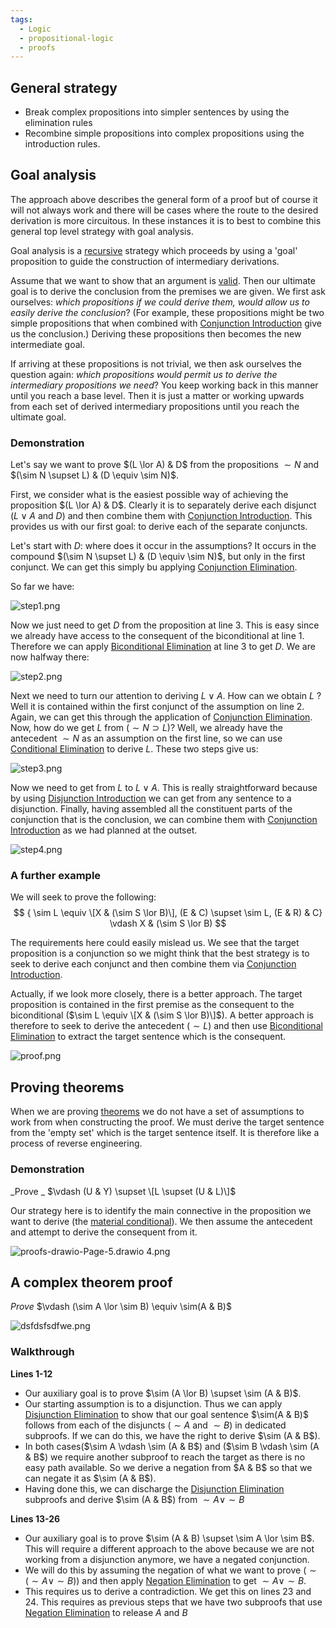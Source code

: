 ```yaml
---
tags:
  - Logic
  - propositional-logic
  - proofs
---
```


## General strategy

* Break complex propositions into simpler sentences by using the elimination rules
* Recombine simple propositions into complex propositions using the introduction rules.

## Goal analysis

The approach above describes the general form of a proof but of course it will not always work and there will be cases where the route to the desired derivation is more circuitous. In these instances it is to best to combine this general top level strategy with goal analysis.

Goal analysis is a [recursive](../Algorithms%20&%20Data%20Structures/Recursion.md) strategy which proceeds by using a 'goal' proposition to guide the construction of intermediary derivations.

Assume that we want to show that an argument is [valid](Validity%20and%20entailment.md#validity). Then our ultimate goal is to derive the conclusion from the premises we are given. We first ask ourselves: *which propositions if we could derive them, would allow us to easily derive the conclusion*? (For example, these propositions might be two simple propositions that when combined with [Conjunction Introduction](Conjunction%20Introduction.md) give us the conclusion.) Deriving these propositions then becomes the new intermediate goal. 

If arriving at these propositions is not trivial, we then ask ourselves the question again: *which propositions would permit us to derive the intermediary propositions we need*? You keep working back in this manner until you reach a base level. Then it is just a matter or working upwards from each set of derived intermediary propositions until you reach the ultimate goal. 

### Demonstration

Let's say we want to prove $(L \lor A) & D$ from the propositions $\sim N$ and $(\sim N \supset L) & (D \equiv \sim N)$.

First, we consider what is the easiest possible way of achieving the proposition $(L \lor A) & D$. Clearly it is to separately derive each disjunct ($L \lor A$ and $D$) and then combine them with [Conjunction Introduction](Conjunction%20Introduction.md). This provides us with our first goal: to derive each of the separate conjuncts. 

Let's start with $D$: where does it occur in the assumptions? It occurs in the compound $(\sim N \supset L) & (D \equiv \sim N)$, but only in the first conjunct. We can get this simply bu applying [Conjunction Elimination](Conjunction%20Elimination.md).

So far we have: 

![step1.png](../img/step1.png)

Now we just need to get $D$ from the proposition at line 3. This is easy since we already have access to the consequent of the biconditional at line 1. Therefore we can apply [Biconditional Elimination](Biconditional%20Elimination.md) at line 3 to get $D$. We are now halfway there: 

![step2.png](../img/step2.png)

Next we need to turn our attention to deriving $L \lor A$. How can we obtain $L$ ? Well it is contained within the first conjunct of the assumption on line 2. Again, we can get this through the application of [Conjunction Elimination](Conjunction%20Elimination.md). 
Now, how do we get $L$ from $(\sim N \supset L)$? Well, we already have the antecedent $\sim N$ as an assumption on the first line, so we can use [Conditional Elimination](Conditional%20Elimination.md) to derive $L$. These two steps give us:

![step3.png](../img/step3.png)

Now we need to get from $L$ to $L \lor A$. This is really straightforward because by using [Disjunction Introduction](Disjunction%20Introduction.md) we can get from any sentence to a disjunction. Finally, having assembled all the constituent parts of the conjunction that is the conclusion, we can combine them with [Conjunction Introduction](Conjunction%20Introduction.md) as we had planned at the outset. 

![step4.png](../img/step4.png)

### A further example

We will seek to prove the following:
$$
{ \sim L \equiv \[X & (\sim S \lor B)\], (E & C) \supset \sim L, (E & R) & C} \vdash X & (\sim S \lor B)
$$

The requirements here could easily mislead us. We see that the target proposition is a conjunction so we might think that the best strategy is to seek to derive each conjunct and then combine them via [Conjunction Introduction](Conjunction%20Introduction.md). 

Actually, if we look more closely, there is a better approach. The target proposition is contained in the first premise as the consequent to the biconditional ($\sim L \equiv \[X & (\sim S \lor B)\]$). A better approach is therefore to seek to derive the antecedent ($\sim L$) and then use [Biconditional Elimination](Biconditional%20Elimination.md) to extract the target sentence which is the consequent.

![proof.png](../img/proof.png)

## Proving theorems

When we are proving [theorems](Theorems%20and%20empty%20sets.md) we do not have a set of assumptions to work from when constructing the proof. We must derive the target sentence from the 'empty set' which is the target sentence itself. It is therefore like a process of reverse engineering.

### Demonstration

\_Prove _  $\vdash (U & Y) \supset \[L \supset (U & L)\]$

Our strategy here is to identify the main connective in the proposition we want to derive (the [material conditional](Truth-functional%20connectives.md#material-conditional-a-k-a-implication)). We then assume the antecedent and attempt to derive the consequent from it.

![proofs-drawio-Page-5.drawio 4.png](../img/proofs-drawio-Page-5.drawio%204.png)

## A complex theorem proof

*Prove* $\vdash (\sim A \lor \sim B) \equiv \sim(A & B)$

![dsfdsfsdfwe.png](../img/dsfdsfsdfwe.png)

### Walkthrough

**Lines 1-12**

* Our auxiliary goal is to prove $\sim (A \lor B) \supset \sim (A & B)$. 
* Our starting assumption is to a disjunction. Thus we can apply [Disjunction Elimination](Disjunction%20Elimination.md) to show that our goal sentence $\sim(A & B)$ follows from each of the disjuncts ($\sim A$ and $\sim B$) in dedicated subproofs. If we can do this, we have the right to derive $\sim (A & B$).
* In both cases($\sim A \vdash \sim (A & B$) and ($\sim B \vdash \sim (A & B$) we require another subproof to reach the target as there is no easy path available. So we derive a negation from $A & B$ so that we can negate it as $\sim (A & B$).
* Having done this, we can discharge the [Disjunction Elimination](Disjunction%20Elimination.md) subproofs and derive $\sim (A & B$) from $\sim A \lor \sim B$

**Lines 13-26**

* Our auxiliary goal is to prove $\sim (A & B) \supset \sim A \lor  \sim B$. This will require a different approach to the above because we are not working from a disjunction anymore, we have a negated conjunction.
* We will do this by assuming the negation of what we want to prove ($\sim (\sim A \lor \sim B)$) and then apply [Negation Elimination](Negation%20Elimination.md) to get $\sim A \lor \sim B$.
* This requires us to derive a contradiction. We get this on lines 23 and 24. This requires as previous steps that we have two subproofs that use [Negation Elimination](Negation%20Elimination.md) to release $A$ and $B$
